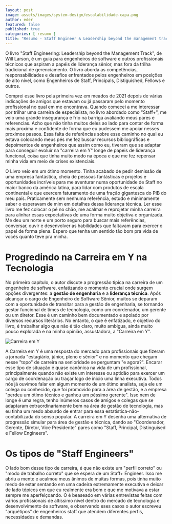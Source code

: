 ```yaml
---
layout: post
image: assets/images/system-design/escalabilidade-capa.png
author: eder
featured: false
published: true
categories: [ resumo ]
title: "Resumo - Staff Engineer & Leadership beyond the management track"
---
```


O livro "Staff Engineering: Leadership beyond the Management Track", de Will Larson, é um guia para engenheiros de software e outros profissionais técnicos que aspiram a papéis de liderança sênior, mas fora da trilha tradicional de gerenciamento. O livro aborda as competências, responsabilidades e desafios enfrentados pelos engenheiros em posições de alto nível, como Engenheiros de Staff, Principals, Distiguished, Fellows e outros.

Comprei esse livro pela primeira vez em meados de 2021 depois de várias indicações de amigos que estavam ou já passaram pelo momento profissional no qual em me encontrava. Quando comecei a me interessar por trilhar uma carreira de especialista, no livro abordado como "Staff+", me veio uma grande insegurança e frio na barriga avaliando meus pares e referencias. Acho que não tinha muitos deles ao lado para contar de forma mais proxima e confidente de forma que eu pudessem me apoiar nesses proximos passos. Essa falta de referências sobre esse caminho no qual eu estava colocando meus pés me fez buscar recursos bibliográficas e depoimentos de engenheiros que assim como eu, tiveram que se adaptar para conseguir evoluir na "carreira em Y" longe de papeis de liderança funcional, coisa que tinha muito medo na época e que me fez repensar minha vida em meio de crises existenciais. 

O Livro veio em um ótimo momento. Tinha acabado de pedir demissão de uma empresa fantástica, cheia de pessoas fantásticas e projetos e oportunidades incríveis para me aventurar numa oportunidade de Staff no maior banco da américa latina, para lidar com produtos de escala continental e que exercem faturamento de uma fração gigantesca do PIB do meu país. Praticamente sem nenhuma referência, estudo e minimamente saber o esperavam de mim em detalhes dessa liderança técnica. Ler esse livro me fez colocar o pé no chão, me acalmar e reprojetar minha carreira para alinhar essas expectativas de uma forma muito objetiva e organizada. Me deu um norte e um porto seguro para buscar mais referências, conversar, ouvir e desenvolver as habilidades que faltavam para exercer o papel de forma plena. Espero que tenha um sentido tão bom pra vida de vocês quanto teve pra minha. 

# Progredindo na Carreira em Y na Tecnologia 

No primeiro capítulo, o autor discute a progressão típica na carreira de um engenheiro de software, enfatizando o momento crucial onde surgem opções divergentes: a **gestão de engenharia** e a **liderança técnica**. Após alcançar o cargo de Engenheiro de Software Sênior, muitos se deparam com a oportunidade de transitar para a gestão de engenharia, se tornando gestor funcional de times de tecnologia, como um coordenador, um gerente ou um diretor. Esse é um caminho bem documentado e apoiado por diversos recursos literários. No entanto, o que é enfatizado, e objetivo do livro, é trabalhar algo que não é tão claro, muito ambigua, ainda muito pouco explorada e na minha opinião, assustadora, a "Carreira em Y". 

![Carreira em Y](/assets/images/resumos/staffeng/levels.png)

A Carreira em Y é uma resposta do mercado para profissionais que fizeram a jornada "estagiário, júnior, pleno e sênior" e no momento que chegam nesse "topo" de carreira na senioridade se perguntam "e agora?". Encarar esse tipo de situação é quase canônica na vida de um profissional, principalmente quando não existe um interesse ou aptidão para exercer um cargo de coordenação ou traçar logo de inicio uma linha executiva. Todos nós já ouvimos falar em algum momento de um ótimo analista, seja ele um colega ou conhecido, que foi promovido para a área de gestão, e a empresa "perdeu um ótimo técnico e ganhou um péssimo gerente". Isso nem de longe é uma regra, tenho inúmeros casos de amigos e colegas que se adaptaram extraordinariamente bem na área de gestão de tecnologia, mas eu tinha um medo absurdo de entrar para essa estatistica-não-contabilizada do senso popular. A carreira em Y desenha uma alternativa de progressão simular para área de gestão e técnica, dando ao "Coordenador, Gerente, Diretor, Vice Presidente" pares como "Staff, Principal, Distinguised e Fellow Engineers". 

# Os tipos de "Staff Engineers"

O lado bom desse tipo de carreira, é que não existe um "perfil correto" ou "modo de trabalho correto" que se espera de um Staff+ Engineer. Isso me abriu a mente e acalmou meus ânimos de muitas formas, pois tinha muito medo de estar sentando em uma cadeira extremamente executiva e deixar de lado tópicos em que eu realmente era bom e que me motivava a estar sempre me aperfeiçoando. O é beaseado em várias entrevistas feitas com vários profissionais de altíssimo nível dentro do mercado de tecnologia e desenvolvimento de software, e observando eses casos o autor escreveu "arquétipos" de engenheiros staff que atendem diferentes perfis, necessidades e demandas. 


